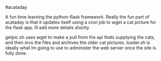 #acataday 

A fun time learning the python-flask framework.
Really the fun part of acataday is that it updates itself using a cron job to wget a cat picture for the flask app. Ill add more details shortly


getpic.sh uses wget to make a pull from the api thats supplying the cats, and then mvs the files and archives the older cat pictures.
loader.sh is ideally what Im going to use to administer the web server once the site is fully done. 

